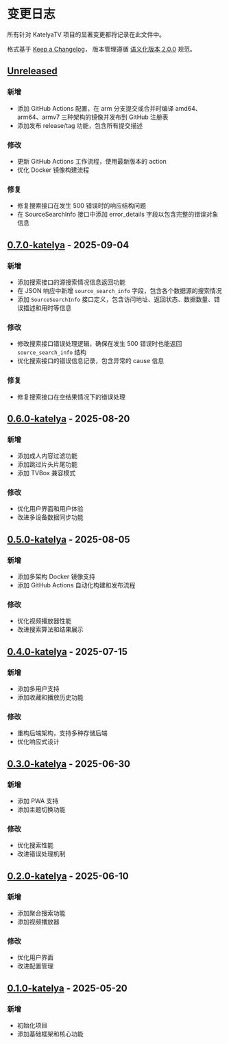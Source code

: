 # 变更日志

所有针对 KatelyaTV 项目的显著变更都将记录在此文件中。

格式基于 [Keep a Changelog](https://keepachangelog.com/zh-CN/1.0.0/)，
版本管理遵循 [语义化版本 2.0.0](https://semver.org/spec/v2.0.0.html) 规范。

## [Unreleased]

### 新增
- 添加 GitHub Actions 配置，在 arm 分支提交或合并时编译 amd64、arm64、armv7 三种架构的镜像并发布到 GitHub 注册表
- 添加发布 release/tag 功能，包含所有提交描述

### 修改
- 更新 GitHub Actions 工作流程，使用最新版本的 action
- 优化 Docker 镜像构建流程

### 修复
- 修复搜索接口在发生 500 错误时的响应结构问题
- 在 SourceSearchInfo 接口中添加 error_details 字段以包含完整的错误对象信息

## [0.7.0-katelya] - 2025-09-04

### 新增
- 添加搜索接口的源搜索情况信息返回功能
- 在 JSON 响应中新增 `source_search_info` 字段，包含各个数据源的搜索情况
- 添加 `SourceSearchInfo` 接口定义，包含访问地址、返回状态、数据数量、错误描述和用时等信息

### 修改
- 修改搜索接口错误处理逻辑，确保在发生 500 错误时也能返回 `source_search_info` 结构
- 优化搜索接口的错误信息记录，包含异常的 cause 信息

### 修复
- 修复搜索接口在空结果情况下的错误处理

## [0.6.0-katelya] - 2025-08-20

### 新增
- 添加成人内容过滤功能
- 添加跳过片头片尾功能
- 添加 TVBox 兼容模式

### 修改
- 优化用户界面和用户体验
- 改进多设备数据同步功能

## [0.5.0-katelya] - 2025-08-05

### 新增
- 添加多架构 Docker 镜像支持
- 添加 GitHub Actions 自动化构建和发布流程

### 修改
- 优化视频播放器性能
- 改进搜索算法和结果展示

## [0.4.0-katelya] - 2025-07-15

### 新增
- 添加多用户支持
- 添加收藏和播放历史功能

### 修改
- 重构后端架构，支持多种存储后端
- 优化响应式设计

## [0.3.0-katelya] - 2025-06-30

### 新增
- 添加 PWA 支持
- 添加主题切换功能

### 修改
- 优化搜索性能
- 改进错误处理机制

## [0.2.0-katelya] - 2025-06-10

### 新增
- 添加聚合搜索功能
- 添加视频播放器

### 修改
- 优化用户界面
- 改进配置管理

## [0.1.0-katelya] - 2025-05-20

### 新增
- 初始化项目
- 添加基础框架和核心功能

[Unreleased]: https://github.com/katelya77/KatelyaTV/compare/v0.7.0-katelya...HEAD
[0.7.0-katelya]: https://github.com/katelya77/KatelyaTV/compare/v0.6.0-katelya...v0.7.0-katelya
[0.6.0-katelya]: https://github.com/katelya77/KatelyaTV/compare/v0.5.0-katelya...v0.6.0-katelya
[0.5.0-katelya]: https://github.com/katelya77/KatelyaTV/compare/v0.4.0-katelya...v0.5.0-katelya
[0.4.0-katelya]: https://github.com/katelya77/KatelyaTV/compare/v0.3.0-katelya...v0.4.0-katelya
[0.3.0-katelya]: https://github.com/katelya77/KatelyaTV/compare/v0.2.0-katelya...v0.3.0-katelya
[0.2.0-katelya]: https://github.com/katelya77/KatelyaTV/compare/v0.1.0-katelya...v0.2.0-katelya
[0.1.0-katelya]: https://github.com/katelya77/KatelyaTV/releases/tag/v0.1.0-katelya
